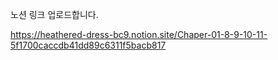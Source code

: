노션 링크 업로드합니다.

https://heathered-dress-bc9.notion.site/Chaper-01-8-9-10-11-5f1700caccdb41dd89c6311f5bacb817